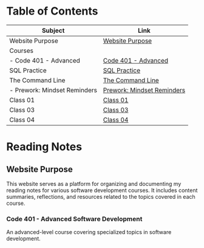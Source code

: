 # Table of Contents
| Subject                        | Link                                  
| ------------------------------ | ------------------------------------- |
| Website Purpose                | [Website Purpose](#website-purpose)   |
| Courses                        |                                       |
|   - Code 401 - Advanced        | [Code 401 - Advanced](#code-401---advanced-software-development) |
| SQL Practice                   | [SQL Practice](SQLPractice.md)        |
| The Command Line               | [The Command Line](./ComandLine.md)  |
|   - Prework: Mindset Reminders | [Prework: Mindset Reminders](PrepYourMindset.md) |
| Class 01                       | [Class 01](class-01.md)               |
| Class 03                       | [Class 03](class03.md)               |
| Class 04                       | [Class 04](class04.md)               |



# Reading Notes 

## Website Purpose

This website serves as a platform for organizing and documenting my reading notes for various software development courses. It includes content summaries, reflections, and resources related to the topics covered in each course.

### Code 401 - Advanced Software Development

An advanced-level course covering specialized topics in software development.
